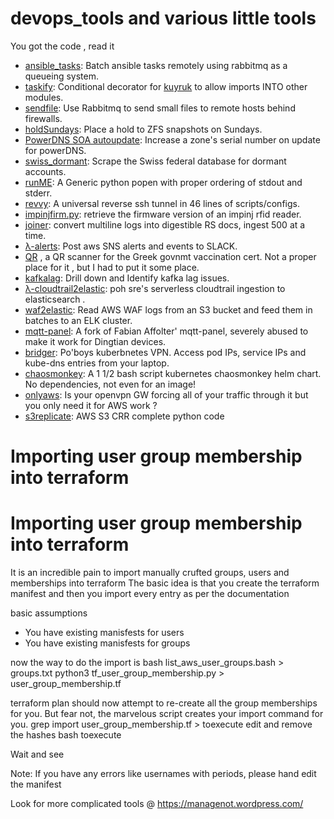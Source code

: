 # devops_tools and various little tools



You got the code , read it

 
* [ansible_tasks](ansible_tasks.py): Batch ansible tasks remotely using rabbitmq as a queueing system.
* [taskify](taskify.py): Conditional decorator for [kuyruk](https://kuyruk.readthedocs.io/en/latest/) to allow imports INTO other modules.
* [sendfile](sendfile.py): Use Rabbitmq to send small files to remote hosts behind firewalls.
* [holdSundays](holdSundays.bash):	Place a hold to ZFS snapshots on Sundays.
* [PowerDNS SOA autoupdate](powerdns_SOA_Autoupdate.psql): Increase a zone's serial number on update for powerDNS.
* [swiss_dormant](swiss_dormant.pl):	Scrape the Swiss federal database for dormant accounts.
* [runME](runme.py): A Generic python popen with proper ordering of stdout and stderr.
* [revvy](revvy/): A universal reverse ssh tunnel in 46 lines of scripts/configs.
* [impinjfirm.py](impinjfirm.py): retrieve the firmware version of an impinj rfid reader.
* [joiner](joiner.py): convert multiline logs into digestible RS docs, ingest 500 at a time.
* [λ-alerts](lambda_function.py): Post aws SNS alerts and events to SLACK.
* [QR](read_qr.py) , a QR scanner for the Greek govnmt vaccination cert. Not a proper place for it , but I had to put it some place.
* [kafkalag](kafkalag.sh): Drill down and Identify kafka lag issues.
* [λ-cloudtrail2elastic](lambda_cloudtrail2elastic):  poh sre's serverless cloudtrail ingestion to elasticsearch .
* [waf2elastic](waf2elastic.py): Read AWS WAF logs from an S3 bucket and feed them in batches to an ELK cluster.
* [mqtt-panel](mqtt-panel/): A fork of  Fabian Affolter' mqtt-panel, severely abused to make it work for Dingtian devices.
* [bridger](bridger.sh): Po'boys kuberbnetes VPN. Access pod IPs, service IPs and kube-dns entries from your laptop.
* [chaosmonkey](chaosmonkey/): A 1 1/2 bash script kubernetes chaosmonkey helm chart. No dependencies, not even for an image!
* [onlyaws](onlyaws.sh): Is your openvpn GW forcing all of your traffic through it but you only need it for AWS work ?
* [s3replicate](s3replicate.py): AWS S3 CRR complete python code
  

# Importing user group membership into terraform


# Importing user group membership into terraform

It is an incredible pain to import manually crufted groups, users and memberships into terraform
The basic idea is that you create the terraform manifest and then you import every entry as per the documentation

basic assumptions
* You have existing manisfests for users
* You have existing manisfests for groups

now the way to do the import is 
  bash list_aws_user_groups.bash > groups.txt
  python3 tf_user_group_membership.py > user_group_membership.tf

  terraform plan 
should now attempt to re-create all the group memberships for you. But fear not, the marvelous script creates your import command for you.
  grep import user_group_membership.tf > toexecute
  edit and remove the hashes
  bash toexecute

Wait and see



Note:
  If you have any errors like usernames with periods, please hand edit the manifest

Look for more complicated tools @ https://managenot.wordpress.com/
